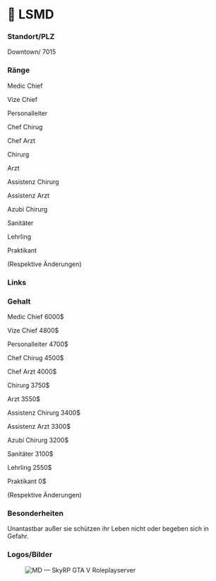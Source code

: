 # 🏥 LSMD

### Standort/PLZ  <a href="#0-toc-title" id="0-toc-title"></a>

Downtown/ 7015

### Ränge  <a href="#1-toc-title" id="1-toc-title"></a>

Medic Chief

Vize Chief

Personalleiter

Chef Chirug

Chef Arzt

Chirurg

Arzt

Assistenz Chirurg

Assistenz Arzt

Azubi Chirurg

Sanitäter

Lehrling

Praktikant

(Respektive Änderungen)

### Links  <a href="#2-toc-title" id="2-toc-title"></a>

### Gehalt  <a href="#3-toc-title" id="3-toc-title"></a>

Medic Chief 6000$

Vize Chief 4800$

Personalleiter 4700$

Chef Chirug 4500$

Chef Arzt 4000$

Chirurg 3750$

Arzt 3550$

Assistenz Chirurg 3400$

Assistenz Arzt 3300$

Azubi Chirurg 3200$

Sanitäter 3100$

Lehrling 2550$

Praktikant 0$

(Respektive Änderungen)

### Besonderheiten  <a href="#4-toc-title" id="4-toc-title"></a>

Unantastbar außer sie schützen ihr Leben nicht oder begeben sich in Gefahr.

### Logos/Bilder  <a href="#5-toc-title" id="5-toc-title"></a>

<figure><img src="https://images.squarespace-cdn.com/content/v1/5fbd64423114f732fde8591a/1620823016044-A0VOWWKGE2M824P0S6KG/lsmd.png" alt="MD — SkyRP GTA V Roleplayserver"><figcaption></figcaption></figure>
